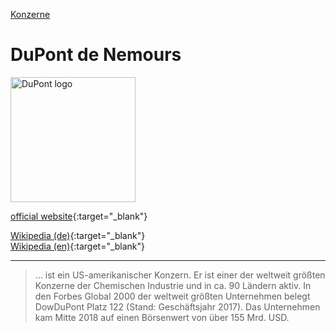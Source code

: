[Konzerne](../konzerne.html)   

# DuPont de Nemours

<img src="https://upload.wikimedia.org/wikipedia/commons/e/e4/Dupont_logo18.png" height="200" alt="DuPont logo">

[official website](https://www.dupont.com/){:target="_blank"}   

[Wikipedia (de)](https://de.wikipedia.org/wiki/E._I._du_Pont_de_Nemours_and_Company){:target="_blank"}   
[Wikipedia (en)](https://en.wikipedia.org/wiki/DuPont_(1802%E2%80%932017)){:target="_blank"}   

---

> ... ist ein US-amerikanischer Konzern. Er ist einer der weltweit größten Konzerne der Chemischen Industrie und in ca. 90 Ländern aktiv. In den Forbes Global 2000 der weltweit größten Unternehmen belegt DowDuPont Platz 122 (Stand: Geschäftsjahr 2017). Das Unternehmen kam Mitte 2018 auf einen Börsenwert von über 155 Mrd. USD.
